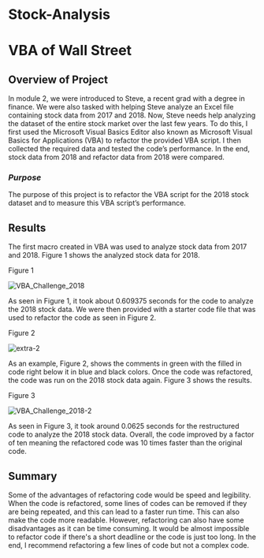 # Stock-Analysis
# VBA of Wall Street

## Overview of Project 
In module 2, we were introduced to Steve, a recent grad with a degree in finance.  We were also tasked with helping Steve analyze an Excel file containing stock data from 2017 and 2018.  Now, Steve needs help analyzing the dataset of the entire stock market over the last few years.  To do this, I first used the Microsoft Visual Basics Editor also known as Microsoft Visual Basics for Applications (VBA) to refactor the provided VBA script. I then collected the required data and tested the code’s performance.  In the end, stock data from 2018 and refactor data from 2018 were compared.  

  ### *Purpose*
  The purpose of this project is to refactor the VBA script for the 2018 stock dataset and to measure this VBA script’s performance.

## Results
The first macro created in VBA was used to analyze stock data from 2017 and 2018. Figure 1 shows the analyzed stock data for 2018.

Figure 1

![VBA_Challenge_2018](https://user-images.githubusercontent.com/115508896/204389460-faff08b8-9ea3-4e50-b4a8-d3d6912a7dcd.png)

As seen in Figure 1, it took about 0.609375 seconds for the code to analyze the 2018 stock data.  We were then provided with a starter code file that was used to refactor the code as seen in Figure 2.  

Figure 2

![extra-2](https://user-images.githubusercontent.com/115508896/204389482-4b9e740e-069d-4579-8010-171571d0427f.png)

As an example, Figure 2, shows the comments in green with the filled in code right below it in blue and black colors.  Once the code was refactored, the code was run on the 2018 stock data again.  Figure 3 shows the results.

Figure 3

![VBA_Challenge_2018-2](https://user-images.githubusercontent.com/115508896/204389513-c321c643-9e85-49e0-8439-476c4d2a7eae.png)

As seen in Figure 3, it took around 0.0625 seconds for the restructured code to analyze the 2018 stock data. Overall, the code improved by a factor of ten meaning the refactored code was 10 times faster than the original code. 

## Summary

Some of the advantages of refactoring code would be speed and legibility. When the code is refactored, some lines of codes can be removed if they are being repeated, and this can lead to a faster run time.  This can also make the code more readable.  However, refactoring can also have some disadvantages as it can be time consuming.  It would be almost impossible to refactor code if there's a short deadline or the code is just too long.  In the end, I recommend refactoring a few lines of code but not a complex code. 
